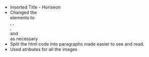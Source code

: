 
- Inserted Title - Horiseon
- Changed the <div> elements to <nav>, <img>, <section>, <aside> and <footer> as necessary
- Split the html code into paragraphs made easier to see and read. 
- Used <alt> atributes for all the images